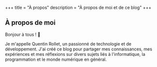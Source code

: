 +++
title = "À propos"
description = "À propos de moi et de ce blog"
+++

## À propos de moi

Bonjour à tous ! 👋

Je m'appelle Quentin Rollet, un passionné de technologie et de développement. J'ai créé ce blog pour partager mes connaissances, mes expériences et mes réflexions sur divers sujets liés à l'informatique, la programmation et le monde numérique en général.